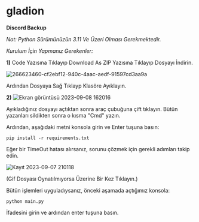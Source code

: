 # gladion
<b>Discord Backup</b>

<i>Not: Python Sürümünüzün 3.11 Ve Üzeri Olması Gerekmektedir.</i>

<i>Kurulum İçin Yapmanız Gerekenler:</i>

<b>1)</b>  Code Yazısına Tıklayıp Download As ZIP Yazısına Tıklayıp Dosyayı İndirin.

![266623460-cf2ebf12-940c-4aac-aedf-91597cd3aa9a](https://github.com/schmerzhafttt/gladionb4ckup/assets/144370384/6c0eb0ac-f37e-4df2-a9ac-c4a2175324e3)



Ardından Dosyaya Sağ Tıklayp Klasöre Ayıklayın.


<b>2)</b>
![Ekran görüntüsü 2023-09-08 162016](https://github.com/schmerzhafttt/gladionb4ckup/assets/144370384/eb1dffe2-371e-4867-b9e5-b4f657d985b1)

Ayıkladığınız dosyayı açtıktan sonra araç çubuğuna çift tıklayın. Bütün yazanları sildikten sonra o kısma "Cmd" yazın.

Ardından, aşağıdaki metni konsola girin ve Enter tuşuna basın:
```
pip install -r requirements.txt
```

Eğer bir TimeOut hatası alırsanız, sorunu çözmek için gerekli adımları takip edin.


![Kayıt 2023-09-07 210118](https://github.com/schmerzhafttt/gladionb4ckup/assets/144370384/8474d195-9042-4f05-82c1-9593e3631e57)


(Gif Dosyası Oynatılmıyorsa Üzerine Bir Kez Tıklayın.)

Bütün işlemleri uyguladıysanız, önceki aşamada açtığımız konsola:
```
python main.py
```
İfadesini girin ve ardından enter tuşuna basın.
